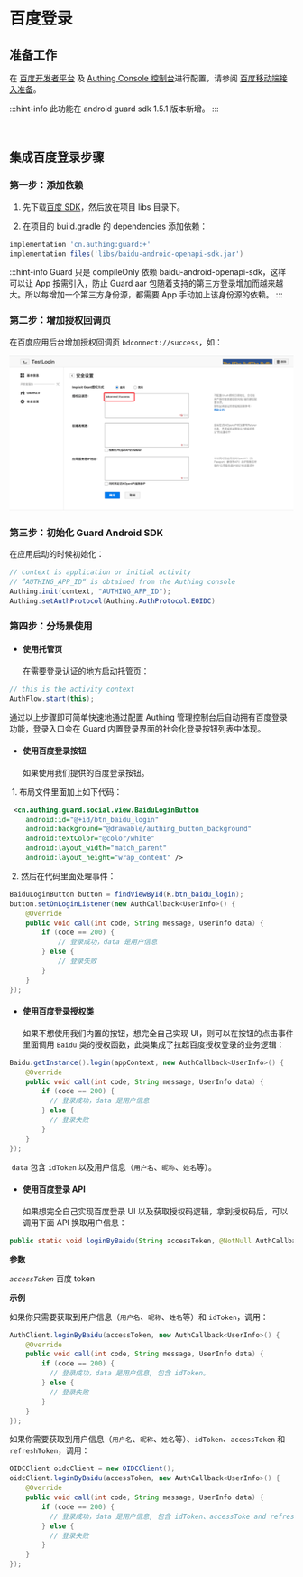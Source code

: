 # 百度登录

<LastUpdated/>

## 准备工作

在 [百度开发者平台](https://developer.baidu.com/) 及 [Authing Console 控制台](https://authing.cn/)进行配置，请参阅 [百度移动端接入准备](../../../guides/connections/social/baidu-mobile/README.md)。

:::hint-info
此功能在 android guard sdk 1.5.1 版本新增。
:::

<br>

## 集成百度登录步骤

### 第一步：添加依赖

1. 先下载[百度 SDK](http://developer.baidu.com/wiki/index.php?title=docs/oauth/showcase)，然后放在项目 libs 目录下。

2. 在项目的 build.gradle 的 dependencies 添加依赖：

```groovy
implementation 'cn.authing:guard:+'
implementation files('libs/baidu-android-openapi-sdk.jar')
```

:::hint-info
Guard 只是 compileOnly 依赖 baidu-android-openapi-sdk，这样可以让 App 按需引入，防止 Guard aar 包随着支持的第三方登录增加而越来越大。所以每增加一个第三方身份源，都需要 App 手动加上该身份源的依赖。
:::

### 第二步：增加授权回调页

在百度应用后台增加授权回调页 `bdconnect://success`，如：

![](./images/baidu/baidu.png)

### 第三步：初始化 Guard Android SDK

在应用启动的时候初始化：

```java
// context is application or initial activity
// ”AUTHING_APP_ID“ is obtained from the Authing console
Authing.init(context, "AUTHING_APP_ID");
Authing.setAuthProtocol(Authing.AuthProtocol.EOIDC)
```

### 第四步：分场景使用

- #### 使用托管页
  在需要登录认证的地方启动托管页：
```java
// this is the activity context
AuthFlow.start(this);
```

通过以上步骤即可简单快速地通过配置 Authing 管理控制台后自动拥有百度登录功能，登录入口会在 Guard 内置登录界面的社会化登录按钮列表中体现。

- #### 使用百度登录按钮
    如果使用我们提供的百度登录按钮。

​		1. 布局文件里面加上如下代码：

```xml
 <cn.authing.guard.social.view.BaiduLoginButton
    android:id="@+id/btn_baidu_login"
    android:background="@drawable/authing_button_background"
    android:textColor="@color/white"
    android:layout_width="match_parent"
    android:layout_height="wrap_content" />
```

​		2. 然后在代码里面处理事件：

```java
BaiduLoginButton button = findViewById(R.btn_baidu_login);
button.setOnLoginListener(new AuthCallback<UserInfo>() {
    @Override
    public void call(int code, String message, UserInfo data) {
      	if (code == 200) {
        	// 登录成功，data 是用户信息
       	} else {
        	// 登录失败
      	}
    }
});
```

- #### 使用百度登录授权类
  如果不想使用我们内置的按钮，想完全自己实现 UI，则可以在按钮的点击事件里面调用 `Baidu` 类的授权函数，此类集成了拉起百度授权登录的业务逻辑：

```java
Baidu.getInstance().login(appContext, new AuthCallback<UserInfo>() {
    @Override
    public void call(int code, String message, UserInfo data) {
        if (code == 200) {
          // 登录成功，data 是用户信息
        } else {
          // 登录失败
        }
    }
});
```

​	`data` 包含 `idToken` 以及用户信息（`用户名`、`昵称`、`姓名`等）。

- #### 使用百度登录 API 

  如果想完全自己实现百度登录 UI 以及获取授权码逻辑，拿到授权码后，可以调用下面 API 换取用户信息：

```java
public static void loginByBaidu(String accessToken, @NotNull AuthCallback<UserInfo> callback)
```

**参数**

*`accessToken`* 百度 token

**示例**

如果你只需要获取到用户信息（`用户名`、`昵称`、`姓名`等）和 `idToken`，调用：

```java
AuthClient.loginByBaidu(accessToken, new AuthCallback<UserInfo>() {
    @Override
    public void call(int code, String message, UserInfo data) {
        if (code == 200) {
          // 登录成功，data 是用户信息, 包含 idToken。
        } else {
          // 登录失败
        }
    }
});
```

如果你需要获取到用户信息（`用户名`、`昵称`、`姓名`等）、`idToken`、`accessToken` 和 `refreshToken`，调用：

```java
OIDCClient oidcClient = new OIDCClient();
oidcClient.loginByBaidu(accessToken, new AuthCallback<UserInfo>() {
    @Override
    public void call(int code, String message, UserInfo data) {
        if (code == 200) {
          // 登录成功，data 是用户信息, 包含 idToken、accessToke and refreshToken。
        } else {
          // 登录失败
        }
    }
});
```

